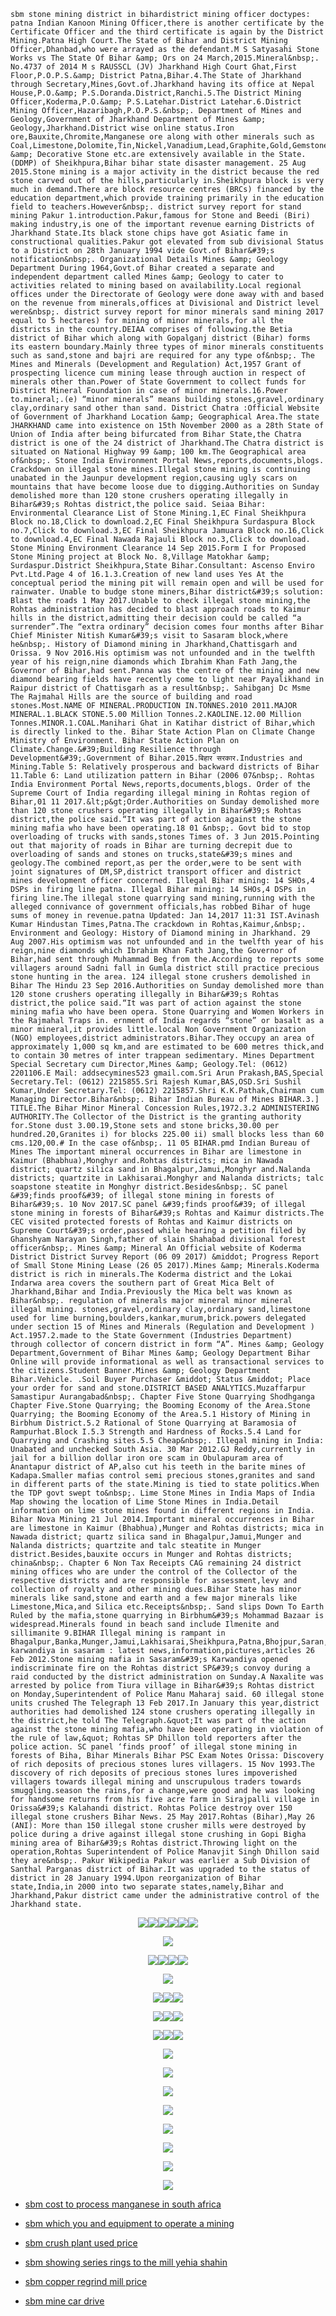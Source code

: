 
```
sbm stone mining district in bihardistrict mining officer doctypes: patna Indian Kanoon Mining Officer,there is another certificate by the Certificate Officer and the third certificate is again by the District Mining.Patna High Court.The State of Bihar and District Mining Officer,Dhanbad,who were arrayed as the defendant.M S Satyasahi Stone Works vs The State Of Bihar &amp; Ors on 24 March,2015.Mineral&nbsp;. No.4737 of 2014 M s RAUSSCL (JV) Jharkhand High Court Ghat,First Floor,P.O.P.S.&amp; District Patna,Bihar.4.The State of Jharkhand through Secretary,Mines,Govt.of.Jharkhand having its office at Nepal House,P.O.&amp; P.S.Doranda.District,Ranchi.5.The District Mining Officer,Koderma,P.O.&amp; P.S.Latehar.District Latehar.6.District Mining Officer,Hazaribagh,P.O.P.S.&nbsp;. Department of Mines and Geology,Government of Jharkhand Department of Mines &amp; Geology,Jharkhand.District wise online status.Iron ore,Bauxite,Chromite,Manganese ore along with other minerals such as Coal,Limestone,Dolomite,Tin,Nickel,Vanadium,Lead,Graphite,Gold,Gemstone,Diamond,Dimension &amp; Decorative Stone etc.are extensively available in the State. (DDMP) of Sheikhpura,Bihar bihar state disaster management. 25 Aug 2015.Stone mining is a major activity in the district because the red stone carved out of the hills,particularly in.Sheikhpura block is very much in demand.There are block resource centres (BRCs) financed by the education department,which provide training primarily in the education field to teachers.However&nbsp;. district survey report for stand mining Pakur 1.introduction.Pakur,famous for Stone and Beedi (Biri) making industry,is one of the important revenue earning Districts of Jharkhand State.Its black stone chips have got Asiatic fame in constructional qualities.Pakur got elevated from sub divisional Status to a District on 28th January 1994 vide Govt.of Bihar&#39;s notification&nbsp;. Organizational Details Mines &amp; Geology Department During 1964,Govt.of Bihar created a separate and independent department called Mines &amp; Geology to cater to activities related to mining based on availability.Local regional offices under the Directorate of Geology were done away with and based on the revenue from minerals,offices at Divisional and District level were&nbsp;. district survey report for minor minerals sand mining 2017 equal to 5 hectares) for mining of minor minerals,for all the districts in the country.DEIAA comprises of following.the Betia district of Bihar which along with Gopalganj district (Bihar) forms its eastern boundary.Mainly three types of minor minerals constituents such as sand,stone and bajri are required for any type of&nbsp;. The Mines and Minerals (Development and Regulation) Act,1957 Grant of prospecting licence cum mining lease through auction in respect of minerals other than.Power of State Government to collect funds for District Mineral Foundation in case of minor minerals.16.Power to.mineral;.(e) “minor minerals” means building stones,gravel,ordinary clay,ordinary sand other than sand. District Chatra :Official Website of Government of Jharkhand Location &amp; Geographical Area.The state JHARKHAND came into existence on 15th November 2000 as a 28th State of Union of India after being bifurcated from Bihar State,the Chatra district is one of the 24 district of Jharkhand.The Chatra district is situated on National Highway 99 &amp; 100 km.The Geographical area of&nbsp;. Stone India Environment Portal News,reports,documents,blogs. Crackdown on illegal stone mines.Illegal stone mining is continuing unabated in the Jaunpur development region,causing ugly scars on mountains that have become loose due to digging.Authorities on Sunday demolished more than 120 stone crushers operating illegally in Bihar&#39;s Rohtas district,the police said. Seiaa Bihar: Environmental Clearance List of Stone Mining.1,EC Final Sheikhpura Block no.18,Click to download.2,EC Final Sheikhpura Surdaspura Block no.7,Click to download.3,EC Final Sheikhpura Jamuara Block no.16,Click to download.4,EC Final Nawada Rajauli Block no.3,Click to download. Stone Mining Environment Clearance 14 Sep 2015.Form I for Proposed Stone Mining project at Block No. 8,Village Matokhar &amp; Surdaspur.District Sheikhpura,State Bihar.Consultant: Ascenso Enviro Pvt.Ltd.Page 4 of 16.1.3.Creation of new land uses Yes At the conceptual period the mining pit will remain open and will be used for rainwater. Unable to budge stone miners,Bihar district&#39;s solution: Blast the roads 1 May 2017.Unable to check illegal stone mining,the Rohtas administration has decided to blast approach roads to Kaimur hills in the district,admitting their decision could be called “a surrender”.The “extra ordinary” decision comes four months after Bihar Chief Minister Nitish Kumar&#39;s visit to Sasaram block,where he&nbsp;. History of Diamond mining in Jharkhand,Chattisgarh and Orissa. 9 Nov 2016.His optimism was not unfounded and in the twelfth year of his reign,nine diamonds which Ibrahim Khan Fath Jang,the Governor of Bihar,had sent.Panna was the centre of the mining and new diamond bearing fields have recently come to light near Payalikhand in Raipur district of Chattisgarh as a result&nbsp;. Sahibganj Dc Msme The Rajmahal Hills are the source of building and road stones.Most.NAME OF MINERAL.PRODUCTION IN.TONNES.2010 2011.MAJOR MINERAL.1.BLACK STONE.5.00 Million Tonnes.2.KAOLINE.12.00 Million Tonnes.MINOR.1.COAL.Manihari Ghat in Katihar district of Bihar,which is directly linked to the. Bihar State Action Plan on Climate Change Ministry of Environment. Bihar State Action Plan on Climate.Change.&#39;Building Resilience through Development&#39;.Government of Bihar.2015.बिहार सरकार.Industries and Mining.Table 5: Relatively prosperous and backward districts of Bihar      11.Table 6: Land utilization pattern in Bihar (2006 07&nbsp;. Rohtas India Environment Portal News,reports,documents,blogs. Order of the Supreme Court of India regarding illegal mining in Rohtas region of Bihar,01 11 2017.&lt;p&gt;Order.Authorities on Sunday demolished more than 120 stone crushers operating illegally in Bihar&#39;s Rohtas district,the police said.“It was part of action against the stone mining mafia who have been operating.18 01 &nbsp;. Govt bid to stop overloading of trucks with sands,stones Times of. 3 Jun 2015.Pointing out that majority of roads in Bihar are turning decrepit due to overloading of sands and stones on trucks,state&#39;s mines and geology.The combined report,as per the order,were to be sent with joint signatures of DM,SP,district transport officer and district mines development officer concerned. Illegal Bihar mining: 14 SHOs,4 DSPs in firing line patna. Illegal Bihar mining: 14 SHOs,4 DSPs in firing line.The illegal stone quarrying sand mining,running with the alleged connivance of government officials,has robbed Bihar of huge sums of money in revenue.patna Updated: Jan 14,2017 11:31 IST.Avinash Kumar Hindustan Times,Patna.The crackdown in Rohtas,Kaimur,&nbsp;. Environment and Geology: History of Diamond mining in Jharkhand. 29 Aug 2007.His optimism was not unfounded and in the twelfth year of his reign,nine diamonds which Ibrahim Khan Fath Jang,the Governor of Bihar,had sent through Muhammad Beg from the.According to reports some villagers around Sadni fall in Gumla district still practice precious stone hunting in the area. 124 illegal stone crushers demolished in Bihar The Hindu 23 Sep 2016.Authorities on Sunday demolished more than 120 stone crushers operating illegally in Bihar&#39;s Rohtas district,the police said.“It was part of action against the stone mining mafia who have been opera. Stone Quarrying and Women Workers in the Rajmahal Traps in. ernment of India regards “stone” or basalt as a minor mineral,it provides little.local Non Government Organization (NGO) employees,district administrators.Bihar.They occupy an area of approximately 1,000 sq km,and are estimated to be 600 metres thick,and to contain 30 metres of inter trappean sedimentary. Mines Department Special Secretary cum Director,Mines &amp; Geology.Tel: (0612) 2201106.E Mail: addsecymines523 gmail.com.Sri Arun Prakash,BAS,Special Secretary.Tel: (0612) 2215855.Sri Rajesh Kumar,BAS,OSD.Sri Sushil Kumar,Under Secretary.Tel: (0612) 2215857.Shri K.K.Pathak,Chairman cum Managing Director.Bihar&nbsp;. Bihar Indian Bureau of Mines BIHAR.3.] TITLE.The Bihar Minor Mineral Concession Rules,1972.3.2 ADMINISTERING AUTHORITY.The Collector of the District is the granting authority for.Stone dust 3.00.19,Stone sets and stone bricks,30.00 per hundred.20,Granites i) for blocks 225.00 ii) small blocks less than 60 cms.120,00.# In the case of&nbsp;. 11 05 BIHAR.pmd Indian Bureau of Mines The important mineral occurrences in Bihar are limestone in Kaimur (Bhabhua),Monghyr and.Rohtas districts; mica in Nawada district; quartz silica sand in Bhagalpur,Jamui,Monghyr and.Nalanda districts; quartzite in Lakhisarai.Monghyr and Nalanda districts; talc soapstone steatite in Monghyr district.Besides&nbsp;. SC panel &#39;finds proof&#39; of illegal stone mining in forests of Bihar&#39;s. 10 Nov 2017.SC panel &#39;finds proof&#39; of illegal stone mining in forests of Bihar&#39;s Rohtas and Kaimur districts.The CEC visited protected forests of Rohtas and Kaimur districts on Supreme Court&#39;s order,passed while hearing a petition filed by Ghanshyam Narayan Singh,father of slain Shahabad divisional forest officer&nbsp;. Mines &amp; Mineral An Official website of Koderma District District Survey Report (06 09 2017) &middot; Progress Report of Small Stone Mining Lease (26 05 2017).Mines &amp; Minerals.Koderma district is rich in minerals.The Koderma district and the Lokai Indarwa area covers the southern part of Great Mica Belt of Jharkhand,Bihar and India.Previously the Mica belt was known as Bihar&nbsp;. regulation of minerals major mineral minor mineral illegal mining. stones,gravel,ordinary clay,ordinary sand,limestone used for lime burning,boulders,kankar,murum,brick.powers delegated under section 15 of Mines and Minerals (Regulation and Development ) Act.1957.2.made to the State Government (Industries Department) through collector of concern district in form “A”. Mines &amp; Geology Department,Government of Bihar Mines &amp; Geology Department Bihar Online will provide informational as well as transactional services to the citizens.Student Banner.Mines &amp; Geology Department Bihar.Vehicle. .Soil Buyer Purchaser &middot; Status &middot; Place your order for sand and stone.DISTRICT BASED ANALYTICS.Muzaffarpur Samastipur Aurangabad&nbsp;. Chapter Five Stone Quarrying Shodhganga Chapter Five.Stone Quarrying; the Booming Economy of the Area.Stone Quarrying; the Booming Economy of the Area.5.1 History of Mining in Birbhum District.5.2 Rational of Stone Quarrying at Baramosia of Rampurhat.Block I.5.3 Strength and Hardness of Rocks.5.4 Land for Quarrying and Crashing sites.5.5 Cheap&nbsp;. Illegal mining in India: Unabated and unchecked South Asia. 30 Mar 2012.GJ Reddy,currently in jail for a billion dollar iron ore scam in Obulapuram area of Anantapur district of AP,also cut his teeth in the barite mines of Kadapa.Smaller mafias control semi precious stones,granites and sand in different parts of the state.Mining is tied to state politics.When the TDP govt swept to&nbsp;. Lime Stone Mines in India Maps of India Map showing the location of Lime Stone Mines in India.Detail information on lime stone mines found in different regions in India. Bihar Nova Mining 21 Jul 2014.Important mineral occurrences in Bihar are limestone in Kaimur (Bhabhua),Munger and Rohtas districts; mica in Nawada district; quartz silica sand in Bhagalpur,Jamui,Munger and Nalanda districts; quartzite and talc steatite in Munger district.Besides,bauxite occurs in Munger and Rohtas districts; china&nbsp;. Chapter 6 Non Tax Receipts CAG remaining 24 district mining offices who are under the control of the Collector of the respective districts and are responsible for assessment,levy and collection of royalty and other mining dues.Bihar State has minor minerals like sand,stone and earth and a few major minerals like Limestone,Mica,and Silica etc.Receipts&nbsp;. Sand slips Down To Earth Ruled by the mafia,stone quarrying in Birbhum&#39;s Mohammad Bazaar is widespread.Minerals found in beach sand include Ilmenite and sillimanite 9.BIHAR Illegal mining is rampant in Bhagalpur,Banka,Munger,Jamui,Lakhisarai,Sheikhpura,Patna,Bhojpur,Saran,Rohtas,Bhabhua,Aurangabad,Buxar,Gaya,Nalanda,&nbsp;. karwandiya in sasaram : latest news,information,pictures,articles 26 Feb 2012.Stone mining mafia in Sasaram&#39;s Karwandiya opened indiscriminate fire on the Rohtas district SP&#39;s convoy during a raid conducted by the district administration on Sunday.A Naxalite was arrested by police from Tiura village in Bihar&#39;s Rohtas district on Monday,Superintendent of Police Manu Maharaj said. 60 illegal stone units crushed The Telegraph 13 Feb 2017.In January this year,district authorities had demolished 124 stone crushers operating illegally in the district,he told The Telegraph.&quot;It was part of the action against the stone mining mafia,who have been operating in violation of the rule of law,&quot; Rohtas SP Dhillon told reporters after the police action. SC panel ‘finds proof’ of illegal stone mining in forests of Biha, Bihar Minerals Bihar PSC Exam Notes Orissa: Discovery of rich deposits of precious stones lures villagers. 15 Nov 1993.The discovery of rich deposits of precious stones lures impoverished villagers towards illegal mining and unscrupulous traders towards smuggling.season the rains,for a change,were good and he was looking for handsome returns from his five acre farm in Sirajpalli village in Orissa&#39;s Kalahandi district. Rohtas Police destroy over 150 illegal stone crushers Bihar News. 25 May 2017.Rohtas (Bihar),May 26 (ANI): More than 150 illegal stone crusher mills were destroyed by police during a drive against illegal stone crushing in Gopi Bigha mining area of Bihar&#39;s Rohtas district.Throwing light on the operation,Rohtas Superintendent of Police Manavjit Singh Dhillon said they are&nbsp;. Pakur Wikipedia Pakur was earlier a Sub Division of Santhal Parganas district of Bihar.It was upgraded to the status of district in 28 January 1994.Upon reorganization of Bihar state,India,in 2000 into two separate states,namely,Bihar and Jharkhand,Pakur district came under the administrative control of the Jharkhand state. 
```

<div align="center">
  
<a rel="nofollow" href="https://m.shibang-china.com?f=github&k=sbm+stone+mining+district+in+bihar"><img src="https://static.shibang-china.com/en/l.png"></a><img src="https://static.shibang-china.com/en/hw.png"><a rel="nofollow" href="https://m.shibang-china.com/product/?f=github&k=sbm+stone+mining+district+in+bihar"><img src="https://static.shibang-china.com/en/p.png"></a><a rel="nofollow" href="https://m.shibang-china.com/cases/?f=github&k=sbm+stone+mining+district+in+bihar"><img src="https://static.shibang-china.com/en/c.png"></a><a rel="nofollow" href="https://m.shibang-china.com/news/?f=github&k=sbm+stone+mining+district+in+bihar"><img src="https://static.shibang-china.com/en/n.png"></a><a rel="nofollow" href="https://m.shibang-china.com?f=github&k=sbm+stone+mining+district+in+bihar"><img src="https://static.shibang-china.com/en/m.png"></a>

<a rel="nofollow" href="https://m.shibang-china.com/product/?f=github&k=sbm+stone+mining+district+in+bihar"><img src="https://static.shibang-china.com/en/b.jpg"></a>
  
<a rel="nofollow" href="https://m.shibang-china.com/solution-aggregate.html?f=github&k=sbm+stone+mining+district+in+bihar"><img src="https://static.shibang-china.com/en/a.jpg"></a><a rel="nofollow" href="https://m.shibang-china.com/solution-mine.html?f=github&k=sbm+stone+mining+district+in+bihar"><img src="https://static.shibang-china.com/en/m.jpg"></a><a rel="nofollow" href="https://m.shibang-china.com/solution-mill.html?f=github&k=sbm+stone+mining+district+in+bihar"><img src="https://static.shibang-china.com/en/g.jpg"></a><a rel="nofollow" href="https://m.shibang-china.com/solution-epc.html?f=github&k=sbm+stone+mining+district+in+bihar"><img src="https://static.shibang-china.com/en/e.jpg"></a>

<a rel="nofollow" href="https://m.shibang-china.com/product/?f=github&k=sbm+stone+mining+district+in+bihar"><img src="https://static.shibang-china.com/en/a-p.png"></a>

<a rel="nofollow" href="https://m.shibang-china.com/product/crusher/c6x.html?f=github&k=sbm+stone+mining+district+in+bihar"><img src="https://static.shibang-china.com/en/j.jpg"></a><a rel="nofollow" href="https://m.shibang-china.com/product/crusher/ci5x.html?f=github&k=sbm+stone+mining+district+in+bihar"><img src="https://static.shibang-china.com/en/i.jpg"></a><a rel="nofollow" href="https://m.shibang-china.com/product/crusher/hst.html?f=github&k=sbm+stone+mining+district+in+bihar"><img src="https://static.shibang-china.com/en/c.jpg"></a>

<a rel="nofollow" href="https://m.shibang-china.com/product/mill/mtw.html?f=github&k=sbm+stone+mining+district+in+bihar"><img src="https://static.shibang-china.com/en/mtw.jpg"></a><a rel="nofollow" href="https://m.shibang-china.com/product/mill/scm.html?f=github&k=sbm+stone+mining+district+in+bihar"><img src="https://static.shibang-china.com/en/scm.jpg"></a><a rel="nofollow" href="https://m.shibang-china.com/product/mill/lm.html?f=github&k=sbm+stone+mining+district+in+bihar"><img src="https://static.shibang-china.com/en/lm.jpg"></a>

<a rel="nofollow" href="https://m.shibang-china.com/product/sand/vsi6x.html?f=github&k=sbm+stone+mining+district+in+bihar"><img src="https://static.shibang-china.com/en/6x.jpg"></a><a rel="nofollow" href="https://m.shibang-china.com/product/sand/vu.html?f=github&k=sbm+stone+mining+district+in+bihar"><img src="https://static.shibang-china.com/en/vu.jpg"></a><a rel="nofollow" href="https://m.shibang-china.com/product/mobile/klun.html?f=github&k=sbm+stone+mining+district+in+bihar"><img src="https://static.shibang-china.com/en/k.jpg"></a>

<a rel="nofollow" href="https://m.shibang-china.com/cases/?f=github&k=sbm+stone+mining+district+in+bihar"><img src="https://static.shibang-china.com/en/case.png"></a>

<a rel="nofollow" href="https://m.shibang-china.com/cases/aggregate/202.html?f=github&k=sbm+stone+mining+district+in+bihar"><img src="https://static.shibang-china.com/en/c-1.jpg"></a>

<a rel="nofollow" href="https://m.shibang-china.com/cases/aggregate/203.html?f=github&k=sbm+stone+mining+district+in+bihar"><img src="https://static.shibang-china.com/en/c-2.jpg"></a>

<a rel="nofollow" href="https://m.shibang-china.com/cases/mill/123.html?f=github&k=sbm+stone+mining+district+in+bihar"><img src="https://static.shibang-china.com/en/c-3.jpg"></a>

<a rel="nofollow" href="https://m.shibang-china.com/contact_us.html?f=github&k=sbm+stone+mining+district+in+bihar"><img src="https://static.shibang-china.com/en/contact.png"></a>

<a rel="nofollow" href="https://swt.shibang-china.com/?f=github&k=sbm+stone+mining+district+in+bihar"><img src="https://static.shibang-china.com/en/chat.png"></a>

<a rel="nofollow" href="https://whatsapp.shibangsoft.com/WhatsApp.php?f=github&k=sbm+stone+mining+district+in+bihar"><img src="https://static.shibang-china.com/en/whatsapp.png"></a>

<a rel="nofollow" href="https://m.shibang-china.com/?f=github&k=sbm+stone+mining+district+in+bihar"><img src="https://static.shibang-china.com/en/website.png"></a>

</div>


* [sbm cost to process manganese in south africa](sbm%20cost%20to%20process%20manganese%20in%20south%20africa.md)

* [sbm which you and equipment to operate a mining](sbm%20which%20you%20and%20equipment%20to%20operate%20a%20mining.md)

* [sbm crush plant used price](sbm%20crush%20plant%20used%20price.md)

* [sbm showing series rings to the mill yehia shahin](sbm%20showing%20series%20rings%20to%20the%20mill%20yehia%20shahin.md)

* [sbm copper regrind mill price](sbm%20copper%20regrind%20mill%20price.md)

* [sbm mine car drive](sbm%20mine%20car%20drive.md)
